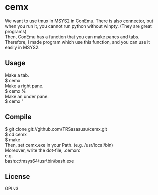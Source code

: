 # cemx
We want to use tmux in MSYS2 in ConEmu. There is also [connector](https://conemu.github.io/en/CygwinMsysConnector.html), but when you run it, you cannot run python without winpty. (They are great programs)  
Then, ConEmu has a function that you can make panes and tabs.  
Therefore, I made program which use this function, and you can use it easily in MSYS2.
## Usage
Make a tab.  
$ cemx  
Make a right pane.  
$ cemx %  
Make an under pane.  
$ cemx "  
## Compile
$ git clone git://github.com/TRSasasusu/cemx.git  
$ cd cemx  
$ make  
Then, set cemx.exe in your Path. (e.g. /usr/local/bin)  
Moreover, write the dot-file, .cemxrc  
e.g.  
bash:c:\msys64\usr\bin\bash.exe
## License
GPLv3
